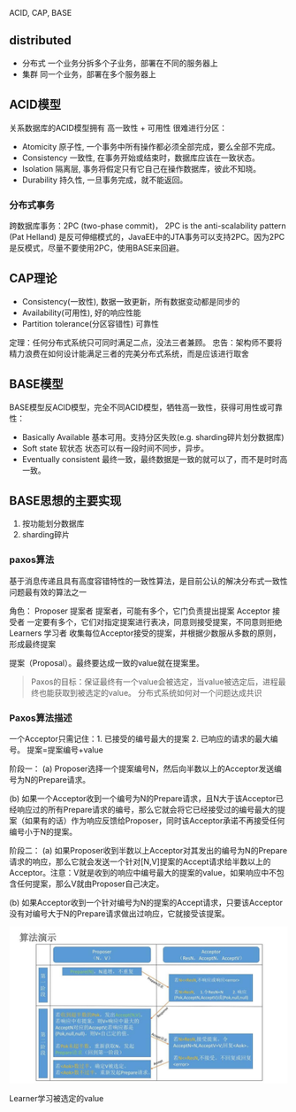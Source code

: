 ACID, CAP, BASE

## distributed
* 分布式	一个业务分拆多个子业务，部署在不同的服务器上
* 集群		同一个业务，部署在多个服务器上

## ACID模型
关系数据库的ACID模型拥有 高一致性 + 可用性 很难进行分区：
*	Atomicity	原子性, 一个事务中所有操作都必须全部完成，要么全部不完成。
*	Consistency	一致性, 在事务开始或结束时，数据库应该在一致状态。
*	Isolation	隔离层, 事务将假定只有它自己在操作数据库，彼此不知晓。
*	Durability	持久性, 一旦事务完成，就不能返回。

### 分布式事务
跨数据库事务：2PC (two-phase commit)， 2PC is the anti-scalability pattern (Pat Helland) 是反可伸缩模式的，JavaEE中的JTA事务可以支持2PC。因为2PC是反模式，尽量不要使用2PC，使用BASE来回避。

## CAP理论
*	Consistency(一致性), 数据一致更新，所有数据变动都是同步的
*	Availability(可用性), 好的响应性能
*	Partition tolerance(分区容错性) 可靠性

定理：任何分布式系统只可同时满足二点，没法三者兼顾。
忠告：架构师不要将精力浪费在如何设计能满足三者的完美分布式系统，而是应该进行取舍

## BASE模型
BASE模型反ACID模型，完全不同ACID模型，牺牲高一致性，获得可用性或可靠性：
*	Basically Available 基本可用。支持分区失败(e.g. sharding碎片划分数据库)
*	Soft state 软状态 状态可以有一段时间不同步，异步。
*	Eventually consistent 最终一致，最终数据是一致的就可以了，而不是时时高一致。

## BASE思想的主要实现
1.	按功能划分数据库
2.	sharding碎片 

### paxos算法
基于消息传递且具有高度容错特性的一致性算法，是目前公认的解决分布式一致性问题最有效的算法之一

角色：
Proposer 提案者 提案者，可能有多个，它门负责提出提案
Acceptor 接受者 一定要有多个，它们对指定提案进行表决，同意则接受提案，不同意则拒绝
Learners 学习者 收集每位Acceptor接受的提案，并根据少数服从多数的原则，形成最终提案

提案（Proposal）。最终要达成一致的value就在提案里。

>	Paxos的目标：保证最终有一个value会被选定，当value被选定后，进程最终也能获取到被选定的value。
>	分布式系统如何对一个问题达成共识

### Paxos算法描述

一个Acceptor只需记住：1. 已接受的编号最大的提案 2. 已响应的请求的最大编号。
提案=提案编号+value

阶段一：
(a) Proposer选择一个提案编号N，然后向半数以上的Acceptor发送编号为N的Prepare请求。

(b) 如果一个Acceptor收到一个编号为N的Prepare请求，且N大于该Acceptor已经响应过的所有Prepare请求的编号，那么它就会将它已经接受过的编号最大的提案（如果有的话）作为响应反馈给Proposer，同时该Acceptor承诺不再接受任何编号小于N的提案。

阶段二：
(a) 如果Proposer收到半数以上Acceptor对其发出的编号为N的Prepare请求的响应，那么它就会发送一个针对[N,V]提案的Accept请求给半数以上的Acceptor。注意：V就是收到的响应中编号最大的提案的value，如果响应中不包含任何提案，那么V就由Proposer自己决定。

(b) 如果Acceptor收到一个针对编号为N的提案的Accept请求，只要该Acceptor没有对编号大于N的Prepare请求做出过响应，它就接受该提案。


![Paxos算法推导](./img/paxos-concept-info.jpg "Paxos算法推导")

Learner学习被选定的value



